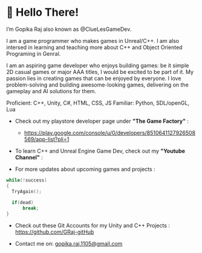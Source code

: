 # 👋 Hello There! 

I’m Gopika Raj also known as @ClueLesGameDev.

I am a game programmer who makes games in Unreal/C++. I am also intersed in learning and teaching more about C++ and Object Oriented Programing in Genral.

I am an aspiring game developer who enjoys building games: be it simple 2D casual games or major AAA titles, I would be excited to be part of it.
My passion lies in creating games that can be enjoyed by everyone. I love problem-solving and building awesome-looking games, delivering on the gameplay and AI solutions for them.

Proficient: C++, Unity, C#, HTML, CSS, JS
Familiar: Python, SDL/openGL, Lua

- Check out my playstore developer page under **"The Game Factory"** : 
  - https://play.google.com/console/u/0/developers/8510641127926508569/app-list?pli=1

- To learn C++ and Unreal Engine Game Dev, check out my **"Youtube Channel"** : 

- For more updates about upcoming games and projects :

```C++
while(!success)
{
  TryAgain();
  
  if(dead)
      break;
}
```

- Check out these Git Accounts for my Unity and C++ Projects : https://github.com/GRaj-gitHub 

- Contact me on: gopika.raj.1105@gmail.com


<!---
ClueLesGameDev/ClueLesGameDev is a ✨ special ✨ repository because its `README.md` (this file) appears on your GitHub profile.
You can click the Preview link to take a look at your changes.
--->
